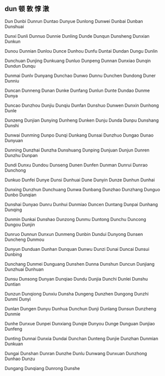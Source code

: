 dun  顿 敦 惇 潡
---

Dun Dunbi Dunrun Duntao Dunyue Dunlong Dunwei Dunbai Dunban Dunshuai

Dunxi Dunli Dunnuo Dunnie Dunling Dunde Dunqun Dunsheng Dunxian Dunkun

Dunou Dunnian Dunlou Dunce Dunhou Dunfu Duntai Dundan Dungu Dunlin

Dunchuan Dunjing Dunkuang Dunluo Dunpeng Dunnan Dunxiao Dunqin Dundun Dunqu

Dunmai Dunlv Dunyang Dunchao Dunwo Dunnu Dunchen Dundong Duner Dunniu

Duncan Dunneng Dunan Dunke Dunfang Dunlun Dunte Dundao Dunme Dunya

Duncao Dunzhou Dunjiu Dunqiu Dunfan Dunshuo Dunwen Dunxin Dunhong Dunle

Dunzeng Dunjian Dunying Dunheng Dunken Dunju Dunda Dunpu Dunshang Dunshi

Dunwai Dunming Dunpo Dunqi Dunkang Dunsai Dunzhuo Dungao Dunao Dunyuan

Dunning Dunzhai Dunzha Dunshuang Dunping Dunjuan Dunjun Dunren Dunzhu Dunpan

Dundi Dunxu Dundou Dunseng Dunen Dunfen Dunman Dunrui Dunrao Dunchong

Dunkuo Dunfei Dunye Dunsi Dunhuai Dune Dunyin Dunze Dunhun Dunhai

Dunxing Dunzhun Dunchuang Dunwa Dunbang Dunzhao Dunzhang Dunguo Dunbo   Dunqian

Dunshai Dunyao Dunru Dunhui Dunmiao Duncen Duntang Dunpai Dunhang Dunqing

Dunmin Dunkai Dunshao Dunzong Dunmu Duntong Dunchu Duncong Dungou Dunjin

Dunruo Dunnun Dunxun Dunmeng Dunbin Dundui Dunyong Dunsen Duncheng Dunmou

Dunyun Dunduan Dunhan Dunquan Dunwu Dunzi Dunai Duncai Dunsui Dunbing

Dunchang Dunmei Dunguang Dunshen Dunna Dunshun Duncun Dunjiang Dunzhuai Dunhuan

Dunsu Dunsong Dunyan Dunqiao Dundu Dunjia Dunchi Dunlei Dunshu Duntian

Dunzun Dunqiong Dunxiu Dunsha Dungeng Dunzhen Dungong Dunzhi Dunmi Dunyi

Dunlan Dungen Dunyu Dunhua Dunchun Dunji Dunlang Dunsun Dunzheng Dunmie

Dunhe Dunxue Dunpei Dunxiang Dunqie Dunyou Dunge Dunguan Dunjiao Dunfeng

Dunting Dunnai Dunxia Dundai Dunchan Dunteng Dunjie Dunzhan Dunmian Dunkuan

Dungai Dunshan Dunran Dunzhe Dunlu Dunwang Dunxuan Dunzhong Dunhao Dunzu

Dungang Dunqiang Dunrong Dunshe 
